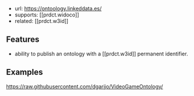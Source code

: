 
- url: https://ontoology.linkeddata.es/
- supports: [[prdct.widoco]] 
- related: [[prdct.w3id]] 

## Features

- ability to publish an ontology with a [[prdct.w3id]] permanent identifier.

## Examples

https://raw.githubusercontent.com/dgarijo/VideoGameOntology/